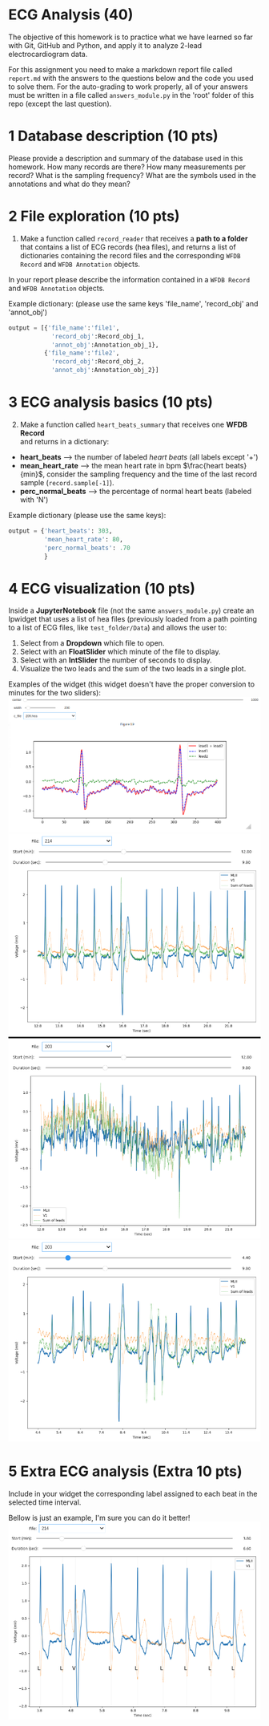# ECG Analysis (40)

The objective of this homework is to practice what we have learned so far with Git, 
GitHub and Python, and apply it to analyze 2-lead electrocardiogram data. 

For this assignment you need to make a markdown report file called `report.md` with
 the answers to the questions below and the code you used to solve them. For the 
 auto-grading to work properly, all of your answers must be written in a file called 
 `answers_module.py` in the 'root' folder of this repo (except the last question).

# 1 Database description (10 pts)
Please provide a description and summary of the database used in this homework.
How many records are there? How many measurements per record? What is the sampling frequency? What are the symbols used in the annotations and what do they mean? 


# 2 File exploration (10 pts)
1. Make a function called `record_reader` that receives a **path to a folder** that contains a list of 
ECG records (hea files), and returns a list of dictionaries containing the record files and the corresponding `WFDB Record` and `WFDB Annotation` objects. 

In your report please describe the information contained in a `WFDB Record` and `WFDB Annotation` objects.

Example dictionary: (please use the same keys 'file_name',
 'record_obj' and 'annot_obj')

```python
output = [{'file_name':'file1',
            'record_obj':Record_obj_1,
            'annot_obj':Annotation_obj_1},
          {'file_name':'file2',
            'record_obj':Record_obj_2,
            'annot_obj':Annotation_obj_2}]
```

# 3 ECG analysis basics (10 pts)
2. Make a function called `heart_beats_summary` that receives one **WFDB Record**  
and returns in a dictionary:

* **heart_beats** --> the number of labeled *heart beats* (all labels except '+')
* **mean_heart_rate** -->  the mean heart rate in bpm $\frac{heart beats}{min}$, consider the sampling frequency and the time of the last record sample (`record.sample[-1]`).
* **perc_normal_beats** --> the percentage of normal heart beats (labeled with 'N')

Example dictionary (please use the same keys):

```python
output = {'heart_beats': 303,
          'mean_heart_rate': 80,
          'perc_normal_beats': .70
          }
```

# 4 ECG visualization (10 pts)
   Inside a **JupyterNotebook** file (not the same `answers_module.py`) create an Ipwidget that uses a list of hea files (previously loaded from a path pointing to a list of ECG files, like `test_folder/Data`)
   and allows the user to:

1. Select from a **Dropdown** which file to open.
2. Select with an **FloatSlider** which minute of the file to display.
3. Select with an **IntSlider** the number of seconds to display. 
4. Visualize the two leads and the sum of the two leads in a single plot. 

Examples of the widget (this widget doesn't have the proper conversion to minutes for the two sliders):
![Ex1](imgs/1.png)
![Ex2](imgs/2.png)
![Ex3](imgs/3.png)
![Ex4](imgs/4.png)

# 5 Extra ECG analysis (Extra 10 pts)
Include in your widget the corresponding label
assigned to each beat in the selected time interval.

Bellow is just an example, I'm sure you can do it better!
![Ex4](imgs/5.png)
